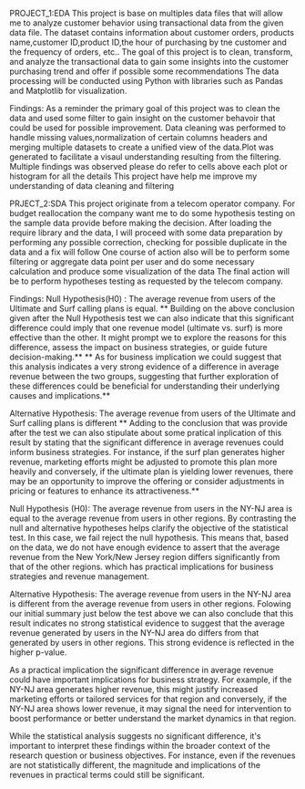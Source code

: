 PROJECT_1:EDA  This project is base on multiples data files that will allow me to analyze customer behavior using transactional data from the given data file. The dataset contains information about customer orders,
products name,customer ID,product ID,the hour of purchasing by tne customer and the frequency of orders, etc..
The goal of this project is to clean, transform, and analyze the transactional data to gain some insights into the customer purchasing trend and offer if possible some recommendations
The data processing will be conducted using Python with libraries such as Pandas and Matplotlib for visualization.

Findings: As a reminder the primary goal of this project was to clean the data and used some filter to gain insight on the customer behavoir that could be used for possible improvement.
Data cleaning was performed to handle missing values,normalization of certain columns headers and merging multiple datasets to create a unified view of the data.Plot was generated to facilitate a visaul understanding resulting from the filtering.
Multiple findings was observed please do refer to cells above each plot or histogram for all the details
This project have help me improve my understanding of data cleaning and filtering


PRJECT_2:SDA  This project originate from a telecom operator company. For budget reallocation the company want me to do some hypothesis testing on the sample data provide before making the decision.
After loading the require library and the data, I will proceed with some data preparation by performing any possible correction, checking for possible duplicate in the data and a fix will follow
One course of action also will be to perform some filtering or aggregate data point per user and do some necessary calculation and produce some visualization of the data
The final action will be to perform hypotheses testing as requested by the telecom company.

Findings: Null Hypothesis(H0) :
The average revenue from users of the Ultimate and Surf calling plans is equal.
** Building on the above conclusion given after the Null Hypothesis test we can also indicate that this significant difference could imply that one revenue model (ultimate vs. surf) is more effective than the other. It might prompt we to explore the reasons for this difference, assess the impact on business strategies, or guide future decision-making.** ** As for business implication we could suggest that this analysis indicates a very strong evidence of a difference in average revenue between the two groups, suggesting that further exploration of these differences could be beneficial for understanding their underlying causes and implications.**

Alternative Hypothesis:
The average revenue from users of the Ultimate and Surf calling plans is different
** Adding to the conclusion that was provide after the test we can also stipulate about some pratical inplication of this result by stating that the significant difference in average revenues could inform business strategies. For instance, if the surf plan generates higher revenue, marketing efforts might be adjusted to promote this plan more heavily and conversely, if the ultimate plan is yielding lower revenues, there may be an opportunity to improve the offering or consider adjustments in pricing or features to enhance its attractiveness.**

Null Hypothesis (H0):
The average revenue from users in the NY-NJ area is equal to the average revenue from users in other regions.
By contrasting the null and alternative hypotheses helps clarify the objective of the statistical test. In this case, we fail reject the null hypothesis. This means that, based on the data, we do not have enough evidence to assert that the average revenue from the New York/New Jersey region differs significantly from that of the other regions. which has practical implications for business strategies and revenue management.

Alternative Hypothesis:
The average revenue from users in the NY-NJ area is different from the average revenue from users in other regions.
Folowing our initial summary just below the test above we can also conclude that this result indicates no strong statistical evidence to suggest that the average revenue generated by users in the NY-NJ area do differs from that generated by users in other regions. This strong evidence is reflected in the higher p-value.

As a practical implication the significant difference in average revenue could have important implications for business strategy. For example, if the NY-NJ area generates higher revenue, this might justify increased marketing efforts or tailored services for that region and conversely, if the NY-NJ area shows lower revenue, it may signal the need for intervention to boost performance or better understand the market dynamics in that region.

While the statistical analysis suggests no significant difference, it's important to interpret these findings within the broader context of the research question or business objectives. For instance, even if the revenues are not statistically different, the magnitude and implications of the revenues in practical terms could still be significant.
